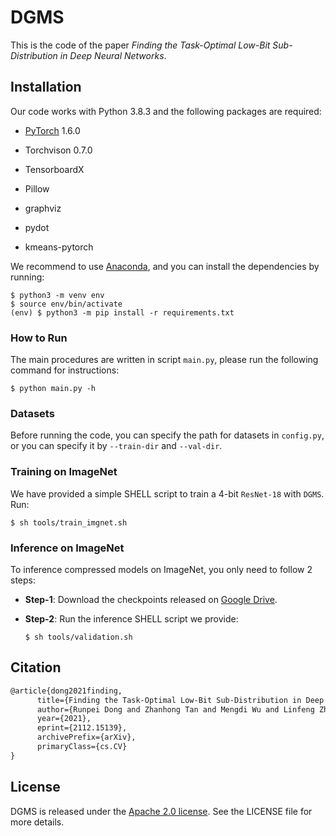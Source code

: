 # DGMS

This is the code of the paper *Finding the Task-Optimal Low-Bit Sub-Distribution in Deep Neural Networks*.

## Installation

Our code works with Python 3.8.3 and the following packages are required:

*  [PyTorch](https://pytorch.org/) 1.6.0

* Torchvison 0.7.0

* TensorboardX
* Pillow
* graphviz
* pydot
* kmeans-pytorch

We recommend to use [Anaconda](https://www.anaconda.com/), and you can install the dependencies by running:

```shell
$ python3 -m venv env
$ source env/bin/activate
(env) $ python3 -m pip install -r requirements.txt
```

### How to Run

The main procedures are written in script `main.py`, please run the following command for instructions:

```shell
$ python main.py -h
```

### Datasets

Before running the code, you can specify the path for datasets in `config.py`, or you can specify it by `--train-dir` and `--val-dir`.

### Training on ImageNet

We have provided a simple SHELL script to train a 4-bit `ResNet-18` with `DGMS`. Run:

```shell
$ sh tools/train_imgnet.sh
```

### Inference on ImageNet

To inference compressed models on ImageNet, you only need to follow 2 steps:

* **Step-1**: Download the checkpoints released on [Google Drive](https://drive.google.com/drive/folders/1rQJLAbP8gb5ZIUyIjEVHof0euyhsVGu4?usp=sharing).

* **Step-2**: Run the inference SHELL script we provide:

  ```shell
  $ sh tools/validation.sh
  ```

## Citation

```tex
@article{dong2021finding,
      title={Finding the Task-Optimal Low-Bit Sub-Distribution in Deep Neural Networks}, 
      author={Runpei Dong and Zhanhong Tan and Mengdi Wu and Linfeng Zhang and Kaisheng Ma},
      year={2021},
      eprint={2112.15139},
      archivePrefix={arXiv},
      primaryClass={cs.CV}
}
```

## License

DGMS is released under the [Apache 2.0 license](./LICENSE).  See the LICENSE file for more details.
